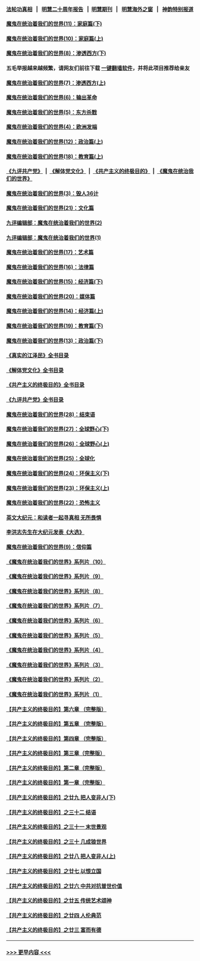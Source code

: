 #### [法轮功真相](https://github.com/gfw-breaker/truth/blob/master/README.md?t=0) &nbsp;&nbsp;|&nbsp;&nbsp; [明慧二十周年报告](https://github.com/gfw-breaker/mh-reports/blob/master/README.md?t=0) &nbsp;&nbsp;|&nbsp;&nbsp;[明慧期刊](https://github.com/gfw-breaker/mh-qikan) &nbsp;&nbsp;|&nbsp;&nbsp; [明慧海外之窗](https://github.com/gfw-breaker/mh-news/blob/master/README.md?t=0) &nbsp;&nbsp;|&nbsp;&nbsp; [神韵特别报道](https://github.com/gfw-breaker/mh-news/blob/master/shenyun.md?t=0)
#### [魔鬼在统治着我们的世界(11)：家庭篇(下)](../pages/nsc422/n10440961.md?t=12130301) 
#### [魔鬼在统治着我们的世界(10)：家庭篇(上)](../pages/nsc422/n10435448.md?t=12130301) 
#### [魔鬼在统治着我们的世界(8)：渗透西方(下)](../pages/nsc422/n10429603.md?t=12130301) 
#### 五毛举报越来越频繁，请网友们前往下载 [一键翻墙软件](https://github.com/gfw-breaker/ssr-accounts)，并将此项目推荐给亲友
#### [魔鬼在统治着我们的世界(7)：渗透西方(上)](../pages/nsc422/n10426013.md?t=12130301) 
#### [魔鬼在统治着我们的世界(6)：输出革命](../pages/nsc422/n10421536.md?t=12130301) 
#### [魔鬼在统治着我们的世界(5)：东方杀戮](../pages/nsc422/n10417707.md?t=12130301) 
#### [魔鬼在统治着我们的世界(4)：欧洲发端](../pages/nsc422/n10414890.md?t=12130301) 
#### [魔鬼在统治着我们的世界(12)：政治篇(上)](../pages/nsc422/n10444576.md?t=12130301) 
#### [魔鬼在统治着我们的世界(18)：教育篇(上)](../pages/nsc422/n10526970.md?t=12130301) 
#### [《九评共产党》](https://github.com/begood0513/9ping.md/blob/master/README.md) &nbsp;|&nbsp; [《解体党文化》](../../../../jtdwh.md/blob/master/README.md)  &nbsp;|&nbsp; [《共产主义的终极目的》](../../../../gczydzjmd.md/blob/master/README.md) &nbsp;|&nbsp; [《魔鬼在统治我们的世界》](../../../../mgztzwmdsj.md/blob/master/README.md) 
#### [魔鬼在统治着我们的世界(3)：毁人36计](../pages/nsc422/n10411583.md?t=12130301) 
#### [魔鬼在统治着我们的世界(21)：文化篇](../pages/nsc422/n10597706.md?t=12130301) 
#### [九评编辑部：魔鬼在统治着我们的世界(2)](../pages/nsc422/n10410036.md?t=12130301) 
#### [九评编辑部：魔鬼在统治着我们的世界(1)](../pages/nsc422/n10406825.md?t=12130301) 
#### [魔鬼在统治着我们的世界(17)：艺术篇](../pages/nsc422/n10499093.md?t=12130301) 
#### [魔鬼在统治着我们的世界(16)：法律篇](../pages/nsc422/n10485969.md?t=12130301) 
#### [魔鬼在统治着我们的世界(15)：经济篇(下)](../pages/nsc422/n10469975.md?t=12130301) 
#### [魔鬼在统治着我们的世界(20)：媒体篇](../pages/nsc422/n10586579.md?t=12130301) 
#### [魔鬼在统治着我们的世界(14)：经济篇(上)](../pages/nsc422/n10457370.md?t=12130301) 
#### [魔鬼在统治着我们的世界(19)：教育篇(下)](../pages/nsc422/n10564808.md?t=12130301) 
#### [魔鬼在统治着我们的世界(13)：政治篇(下)](../pages/nsc422/n10448270.md?t=12130301) 
#### [《真实的江泽民》全书目录](../pages/nsc422/n13721399.md?t=12130301) 
#### [《解体党文化》全书目录](../pages/nsc422/n13721157.md?t=12130301) 
#### [《共产主义的终极目的》全书目录](../pages/nsc422/n13721048.md?t=12130301) 
#### [《九评共产党》全书目录](../pages/nsc422/n13708085.md?t=12130301) 
#### [魔鬼在统治着我们的世界(28)：结束语](../pages/nsc422/n10936246.md?t=12130301) 
#### [魔鬼在统治着我们的世界(27)：全球野心(下)](../pages/nsc422/n10928319.md?t=12130301) 
#### [魔鬼在统治着我们的世界(26)：全球野心(上)](../pages/nsc422/n10900318.md?t=12130301) 
#### [魔鬼在统治着我们的世界(25)：全球化](../pages/nsc422/n10788205.md?t=12130301) 
#### [魔鬼在统治着我们的世界(24)：环保主义(下)](../pages/nsc422/n10695307.md?t=12130301) 
#### [魔鬼在统治着我们的世界(23)：环保主义(上)](../pages/nsc422/n10688613.md?t=12130301) 
#### [魔鬼在统治着我们的世界(22)：恐怖主义](../pages/nsc422/n10614727.md?t=12130301) 
#### [英文大纪元：和读者一起寻真相 无所畏惧](../pages/nsc422/n12542027.md?t=12130301) 
#### [李洪志先生在大纪元发表《大选》](../pages/nsc422/n12534746.md?t=12130301) 
#### [魔鬼在统治着我们的世界(9)：信仰篇](../pages/nsc422/n10432159.md?t=12130301) 
#### [《魔鬼在统治着我们的世界》系列片（10）](../pages/nsc422/n12292670.md?t=12130301) 
#### [《魔鬼在统治着我们的世界》系列片（9）](../pages/nsc422/n12290859.md?t=12130301) 
#### [《魔鬼在统治着我们的世界》系列片（8）](../pages/nsc422/n12287445.md?t=12130301) 
#### [《魔鬼在统治着我们的世界》系列片（7）](../pages/nsc422/n12283425.md?t=12130301) 
#### [《魔鬼在统治着我们的世界》系列片（6）](../pages/nsc422/n12282314.md?t=12130301) 
#### [《魔鬼在统治着我们的世界》系列片（5）](../pages/nsc422/n12281419.md?t=12130301) 
#### [《魔鬼在统治着我们的世界》系列片（4）](../pages/nsc422/n12274024.md?t=12130301) 
#### [《魔鬼在统治着我们的世界》系列片（3）](../pages/nsc422/n12271322.md?t=12130301) 
#### [《魔鬼在统治着我们的世界》系列片（2）](../pages/nsc422/n12269049.md?t=12130301) 
#### [《魔鬼在统治着我们的世界》系列片（1）](../pages/nsc422/n12267575.md?t=12130301) 
#### [【共产主义的终极目的】第六章 （完整版）](../pages/nsc422/n11428913.md?t=12130301) 
#### [【共产主义的终极目的】第五章 （完整版）](../pages/nsc422/n11428912.md?t=12130301) 
#### [【共产主义的终极目的】第四章 （完整版）](../pages/nsc422/n11428907.md?t=12130301) 
#### [【共产主义的终极目的】第三章（完整版）](../pages/nsc422/n11428848.md?t=12130301) 
#### [【共产主义的终极目的】第二章（完整版）](../pages/nsc422/n11428831.md?t=12130301) 
#### [【共产主义的终极目的】第一章（完整版）](../pages/nsc422/n11417651.md?t=12130301) 
#### [【共产主义的终极目的】之廿九 把人变非人(下)](../pages/nsc422/n11344140.md?t=12130301) 
#### [【共产主义的终极目的】之三十二 结语](../pages/nsc422/n11360535.md?t=12130301) 
#### [【共产主义的终极目的】之三十一 末世景观](../pages/nsc422/n11351129.md?t=12130301) 
#### [【共产主义的终极目的】之三十 几成狼世界](../pages/nsc422/n11348280.md?t=12130301) 
#### [【共产主义的终极目的】之廿八 把人变非人(上)](../pages/nsc422/n11340492.md?t=12130301) 
#### [【共产主义的终极目的】之廿七 以恨立国](../pages/nsc422/n11336944.md?t=12130301) 
#### [【共产主义的终极目的】之廿六 中共对抗普世价值](../pages/nsc422/n11324785.md?t=12130301) 
#### [【共产主义的终极目的】之廿五 传统艺术颂神](../pages/nsc422/n11296396.md?t=12130301) 
#### [【共产主义的终极目的】之廿四 人伦典范](../pages/nsc422/n11296397.md?t=12130301) 
#### [【共产主义的终极目的】之廿三 富而有德](../pages/nsc422/n11283598.md?t=12130301) 

----
#### [ >>> 更早内容 <<< ](../indexes/nsc422-earlier.md)
